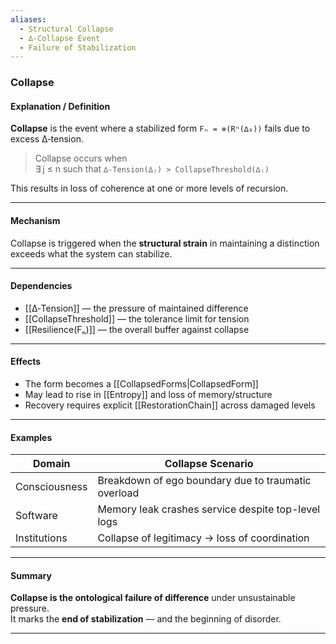 ```yaml
---
aliases:
  - Structural Collapse
  - ∆‑Collapse Event
  - Failure of Stabilization
---
```


### Collapse

#### Explanation / Definition

**Collapse** is the event where a stabilized form `Fₙ = ⊚(Rⁿ(∆₀))` fails due to excess ∆‑tension.

> Collapse occurs when  
> ∃ j ≤ n such that `∆‑Tension(∆ⱼ) > CollapseThreshold(∆ⱼ)`

This results in loss of coherence at one or more levels of recursion.

---

#### Mechanism

Collapse is triggered when the **structural strain** in maintaining a distinction exceeds what the system can stabilize.

---

#### Dependencies

- [[∆‑Tension]] — the pressure of maintained difference
- [[CollapseThreshold]] — the tolerance limit for tension
- [[Resilience(Fₙ)]] — the overall buffer against collapse

---

#### Effects

- The form becomes a [[CollapsedForms|CollapsedForm]]
- May lead to rise in [[Entropy]] and loss of memory/structure
- Recovery requires explicit [[RestorationChain]] across damaged levels

---

#### Examples

| Domain         | Collapse Scenario                                   |
| -------------- | --------------------------------------------------- |
| Consciousness  | Breakdown of ego boundary due to traumatic overload |
| Software       | Memory leak crashes service despite top-level logs  |
| Institutions   | Collapse of legitimacy → loss of coordination       |

---

#### Summary

**Collapse is the ontological failure of difference** under unsustainable pressure.  
It marks the **end of stabilization** — and the beginning of disorder.

---
